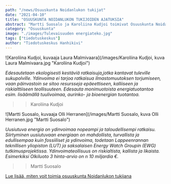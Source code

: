 ```yaml
---
path: "/news/Osuuskunta Noidanlukon tukijat"
date: "2021-04-10"
title: "OSUUSKUNTA NOIDANLUKON TUKIJOIDEN AJATUKSIA"
abstract: "Martti Suosalo ja Karoliina Kudjoi toimivat Osuuskunta Noidanlukon tukijoina"
category: "Osuuskunta"
image: "./images/Tulevaisuuden energiateko.jpg"
tags: ["tiedotuskeskus"]
author: "Tiedotuskeskus Hanhikivi"
---
```



![Karoliina Kudjoi, kuvaaja Laura Malmivaara](/images/Karoliina Kudjoi, kuva Laura Malmivaara.jpg "Karoliina Kudjoi")


_Edesautetaan ekologisesti kestäviä ratkaisuja,jotka kantavat tuleville sukupolville. Ydinvoima ei tarjoa ratkaisua ilmastomuutoksen torjumiseen, vaan päinvastoin se sitoo resursseja epäeettiseen, kalliiseen ja riskialttiiseen teollisuuteen. Edesauta monimuotoista energiatuotantoa esim. lisäämällä tuulivoimaa, aurinko- ja bioenergian tuotantoa._
>
>> Karoliina Kudjoi

![Martti Suosalo, kuvaaja Olli Herranen](/images/Martti Suosalo, kuva Olli Herranen.jpg "Martti Suosalo") 


_Uusiutuva energia on ydinvoimaa nopeampi ja taloudellisempi ratkaisu. Siirtyminen uusiutuvaan energiaan on mahdollista, turvallista ja edullisempaa kuin fossiiliset ja ydinvoima, todetaan Lappeenrannan teknillisen yliopiston (LUT) ja saksalaisen Energy Watch Groupin (EWG) tutkimusprojektissa.
Ydinvoimateollisuus on riskialtista, kallista ja likaista. Esimerkiksi  Olkiluoto 3 hinta-arvio on n 10 miljardia €._ 
>
>> Martti Suosalo


[Lue lisää, miten voit toimia osuuskunta Noidanlukon tukijana](https://hanhikivi.center/docs/support) 
